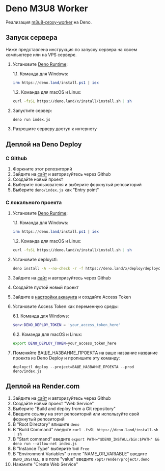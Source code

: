 # Deno M3U8 Worker

Реализация [m3u8-proxy-worker](https://github.com/Gratenes/m3u8CloudflareWorkerProxy) на Deno.

## Запуск сервера

Ниже представлена инструкция по запуску сервера на своем компьютере или на VPS
сервере.

1. Установите [Deno Runtime](https://docs.deno.com/runtime/manual/):

   1.1. Команда для Windows:
   ```powershell
   irm https://deno.land/install.ps1 | iex
   ```
   1.2. Команда для macOS и Linux:
   ```bash
   curl -fsSL https://deno.land/x/install/install.sh | sh
   ```
2. Запустите сервер:
   ```bash
   deno run index.js
   ```
3. Разрешите серверу доступ к интернету

## Деплой на Deno Deploy

### С Github

1. Форкните этот репозиторий
2. Зайдите на [сайт](https://dash.deno.com/) и авторизуйтесь через Github
3. Создайте новый проект
4. Выберите пользователя и выберите форкнутый репозиторий
5. Выберите `deno/index.js` как "Entry point"

### С локального проекта

1. Установите [Deno Runtime](https://docs.deno.com/runtime/manual/):

   1.1. Команда для Windows:
   ```powershell
   irm https://deno.land/install.ps1 | iex
   ```
   1.2. Команда для macOS и Linux:
   ```bash
   curl -fsSL https://deno.land/x/install/install.sh | sh
   ```
2. Установите deployctl:

   ```bash
   deno install -A --no-check -r -f https://deno.land/x/deploy/deployctl.ts
   ```
3. Зайдите на [сайт](https://dash.deno.com/) и авторизуйтесь через Github
4. Создайте пустой новый проект
5. Зайдите в [настройки аккаунта](https://dash.deno.com/account#access-tokens) и
   создайте Access Token
6. Установите Access Token как переменную среды:

   6.1. Команда для Windows:
   ```powershell
   $env:DENO_DEPLOY_TOKEN = 'your_access_token_here'
   ```
   6.2. Команда для macOS и Linux:
   ```bash
   export DENO_DEPLOY_TOKEN=your_access_token_here
   ```
7. Поменяйте ВАШЕ_НАЗВАНИЕ_ПРОЕКТА на ваше название название проекта из Deno
   Deploy и пропишите эту команду:
   ```
   deployctl deploy --project=ВАШЕ_НАЗВАНИЕ_ПРОЕКТА --prod deno/index.js
   ```

## Деплой на Render.com

1. Зайдите на [сайт](https://render.com/) и авторизуйтесь через Github
2. Создайте новый проект "Web Service"
3. Выберите "Build and deploy from a Git repository"
4. Введите ссылку на этот репозиторий или используйте свой форкнутый репозиторий
5. В "Root Directory" впишите `deno`
6. В "Build Command" введите `curl -fsSL https://deno.land/install.sh | sh`
7. В "Start command" введите `export PATH="$DENO_INSTALL/bin:$PATH" && deno run --allow-net index.js`
8. В "Instance Type" выберите тип `Free`
9. В "Environment Variables" в поле "NAME_OR_VARIABLE" введите `DENO_INSTALL`, а в поле "value" введите `/opt/render/project/.deno`
10. Нажмите "Create Web Service"